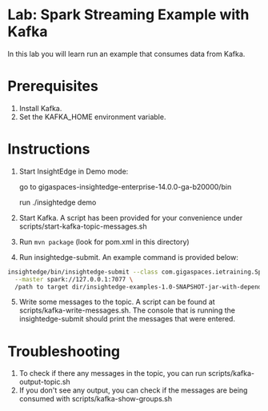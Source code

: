 # Lab: Spark Streaming Example with Kafka

In this lab you will learn run an example that consumes data from Kafka.

# Prerequisites

1. Install Kafka.
1. Set the KAFKA_HOME environment variable.

# Instructions

1. Start InsightEdge in Demo mode:

    go to gigaspaces-insightedge-enterprise-14.0.0-ga-b20000/bin

    run ./insightedge demo

1. Start Kafka. A script has been provided for your convenience under scripts/start-kafka-topic-messages.sh

1. Run `mvn package` (look for pom.xml in this directory)

1. Run insightedge-submit. An example command is provided below:

```bash
insightedge/bin/insightedge-submit --class com.gigaspaces.ietraining.SparkStreamingExample \
  --master spark://127.0.0.1:7077 \
  /path to target dir/insightedge-examples-1.0-SNAPSHOT-jar-with-dependencies.jar
```
5. Write some messages to the topic. A script can be found at scripts/kafka-write-messages.sh. The console that is running the insightedge-submit should print the messages that were entered.

# Troubleshooting
1. To check if there any messages in the topic, you can run scripts/kafka-output-topic.sh
1. If you don't see any output, you can check if the messages are being consumed with scripts/kafka-show-groups.sh
    
